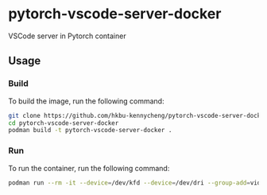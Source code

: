 # pytorch-vscode-server-docker

VSCode server in Pytorch container

## Usage

### Build

To build the image, run the following command:

```bash
git clone https://github.com/hkbu-kennycheng/pytorch-vscode-server-docker.git
cd pytorch-vscode-server-docker
podman build -t pytorch-vscode-server-docker .
```

### Run

To run the container, run the following command:

```bash
podman run --rm -it --device=/dev/kfd --device=/dev/dri --group-add=video --shm-size 8G -v $HOME/workspace:/workspace pytorch-vscode-server-docker
```

